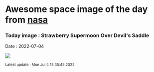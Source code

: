 
# Awesome space image of the day from [nasa](https://api.nasa.gov/)

### Today image : Strawberry Supermoon Over Devil's Saddle

Date : 2022-07-04


![](https://apod.nasa.gov/apod/image/2207/StrawberryMoonRise_Busilacchi_1080.jpg)

<small>Latest update : Mon Jul  4 13:35:45 2022</small>


